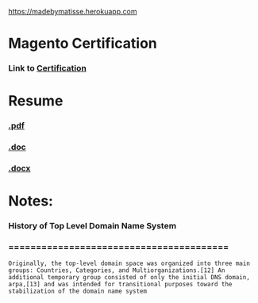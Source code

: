 https://madebymatisse.herokuapp.com

# Magento Certification
### Link to [Certification](https://u.magento.com/certification/directory/dev/838783/)

# Resume
### [.pdf](https://github.com/matisselaurel/portfolio/blob/master/MatisseLaurel_Resume.2k18.pdf)
### [.doc](https://github.com/matisselaurel/portfolio/blob/master/MatisseLaurel_Resume.2k18.doc)
### [.docx](https://github.com/matisselaurel/portfolio/blob/master/MatisseLaurel_Resume.2k18.docx)

# Notes:

### History of Top Level Domain Name System
### ========================================
    Originally, the top-level domain space was organized into three main groups: Countries, Categories, and Multiorganizations.[12] An additional temporary group consisted of only the initial DNS domain, arpa,[13] and was intended for transitional purposes toward the stabilization of the domain name system

